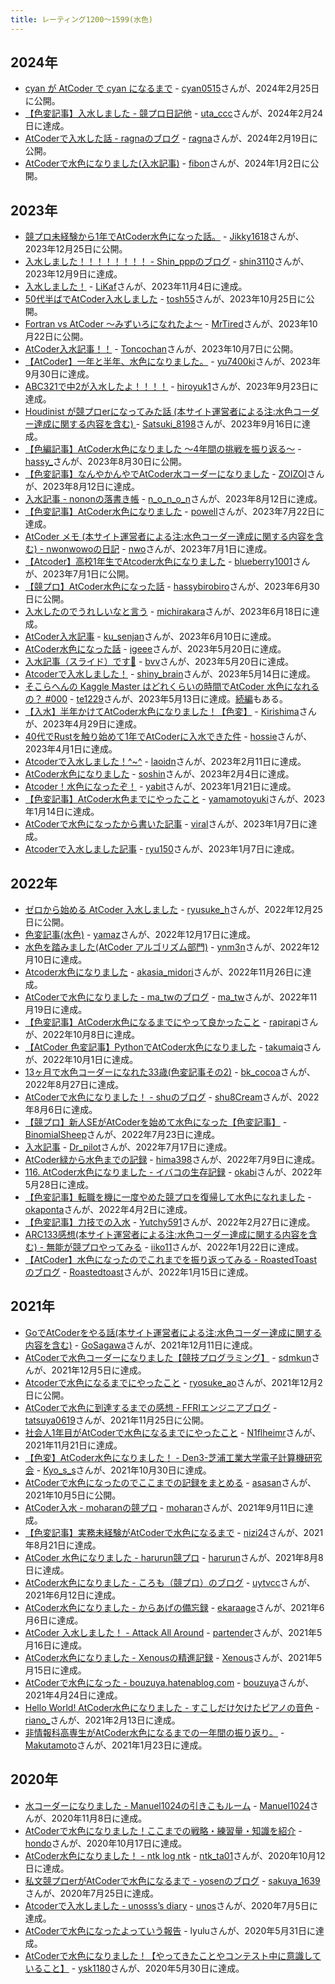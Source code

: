 ```yaml
---
title: レーティング1200〜1599(水色)
---
```


## 2024年

- [cyan が AtCoder で cyan になるまで](https://cyan515.github.io/blogs/records_of_activities/cyan_%E3%81%8C_AtCoder_%E3%81%A7_cyan_%E3%81%AB%E3%81%AA%E3%82%8B%E3%81%BE%E3%81%A7.html) - [cyan0515](https://atcoder.jp/users/cyan0515)さんが、2024年2月25日に公開。
- [【色変記事】入水しました - 競プロ日記他](https://utac.hateblo.jp/entry/2024/02/25/223132) - [uta_ccc](https://atcoder.jp/users/uta_ccc)さんが、2024年2月24日に達成。
- [AtCoderで入水した話 - ragnaのブログ](https://ragnawow.hatenablog.com/entry/2024/02/19/105006) - [ragna](https://atcoder.jp/users/ragna)さんが、2024年2月19日に公開。
- [AtCoderで水色になりました(入水記事)](https://fiboooo.com/atcoder-lightblue/) - [fibon](https://atcoder.jp/users/fibon)さんが、2024年1月2日に公開。

## 2023年

- [競プロ未経験から1年でAtCoder水色になった話。](https://note.com/jikky1618/n/n3298c09633dc) - [Jikky1618](https://atcoder.jp/users/Jikky1618)さんが、2023年12月25日に公開。
- [入水しました！！！！！！！！ - Shin_pppのブログ](https://shin-ppp.hatenablog.com/entry/2023/12/21/204232) - [shin3110](https://atcoder.jp/users/shin3110)さんが、2023年12月9日に達成。
- [入水しました！](https://note.com/likaf/n/n1957fa5cb178) - [LiKaf](https://atcoder.jp/users/LiKaf)さんが、2023年11月4日に達成。
- [50代半ばでAtCoder入水しました](https://qiita.com/tosh55/items/4153942b4bac39e0e5a8) - [tosh55](https://atcoder.jp/users/tosh55)さんが、2023年10月25日に公開。
- [Fortran vs AtCoder 〜みずいろになれたよ〜](https://qiita.com/osada-yum/items/fdc6ec8ff1436258ed01) - [MrTired](https://atcoder.jp/users/MrTired)さんが、2023年10月22日に公開。
- [AtCoder入水記事！！](https://qiita.com/Toncochan/items/a131519f7431f9da0882) - [Toncochan](https://atcoder.jp/users/Toncochan)さんが、2023年10月7日に公開。
- [【AtCoder】一年と半年、水色になりました。](https://zenn.dev/yu7400ki/articles/bea3e57ac34de1) - [yu7400ki](https://atcoder.jp/users/yu7400ki)さんが、2023年9月30日に達成。
- [ABC321で中2が入水したよ！！！！](https://qiita.com/hiroyuk1/items/363fce5a43f1cda1d49d) - [hiroyuk1](https://atcoder.jp/users/hiroyuk1)さんが、2023年9月23日に達成。
- [Houdinist が競プロerになってみた話  (本サイト運営者による注:水色コーダー達成に関する内容を含む) ](https://qiita.com/Satsuki-Sensei/items/2e5ed965f4a6b8794f9e) - [Satsuki_8198](https://atcoder.jp/users/Satsuki_8198)さんが、2023年9月16日に達成。
- [【色編記事】AtCoder水色になりました 〜4年間の挑戦を振り返る〜](https://qiita.com/_ken_/items/c32d4b2e680058abd77a) - [hassy_](https://atcoder.jp/users/hassy_)さんが、2023年8月30日に公開。
- [【色変記事】なんやかんやでAtCoder水コーダーになりました](https://qiita.com/ZOI_dayo/items/7f3b5e0dc0c6ba8c3d2d) - [ZOIZOI](https://atcoder.jp/users/ZOIZOI)さんが、2023年8月12日に達成。
- [入水記事 - nononの落書き帳](https://nononmath.hatenablog.com/entry/2023/08/14/102643) - [n_o_n_o_n](https://atcoder.jp/users/n_o_n_o_n)さんが、2023年8月12日に達成。
- [【色変記事】AtCoder水色になりました](https://blog.powell1213.com/2023/07/23/atcoder-cyan/) - [powell](https://atcoder.jp/users/powell)さんが、2023年7月22日に達成。
- [AtCoder メモ (本サイト運営者による注:水色コーダー達成に関する内容を含む) - nwonwowoの日記](https://nwonwowo.hatenablog.com/entry/2023/07/02/093218) - [nwo](https://atcoder.jp/users/nwo)さんが、2023年7月1日に達成。
- [【Atcoder】高校1年生でAtcoder水色になりました](https://qiita.com/bluebery1001/items/2896161b748e3ac68ed8) - [blueberry1001](https://atcoder.jp/users/blueberry1001)さんが、2023年7月1日に公開。
- [【競プロ】AtCoder水色になった話](https://hassybirobiro.hatenablog.com/entry/2023/06/30/235139) - [hassybirobiro](https://atcoder.jp/users/hassybirobiro)さんが、2023年6月30日に公開。
- [入水したのでうれしいなと言う](https://mcr-pro.hatenablog.com/entry/2023/06/21/011350) - [michirakara](https://atcoder.jp/users/michirakara)さんが、2023年6月18日に達成。
- [AtCoder入水記事](https://qiita.com/ku_senjan/items/a615f4859658b4aa0897) - [ku_senjan](https://atcoder.jp/users/ku_senjan)さんが、2023年6月10日に達成。
- [AtCoder水色になった話](https://qiita.com/igeeeeee/items/d9ed24a3b08d732f4e1b) - [igeee](https://atcoder.jp/users/igeee)さんが、2023年5月20日に達成。
- [入水記事（スライド）です🎉](https://twitter.com/EkVzs/status/1660274669268905984) - [bvv](https://atcoder.jp/users/bvv)さんが、2023年5月20日に達成。
- [Atcoderで入水しました！](https://qiita.com/shiny_brain/items/59976f0ed88f197535f1) - [shiny_brain](https://atcoder.jp/users/shiny_brain)さんが、2023年5月14日に達成。
- [そこらへんの Kaggle Master はどれくらいの時間でAtCoder 水色になれるの？ #000](https://teyoblog.hatenablog.com/entry/2023/05/14/014607) - [te1229](https://atcoder.jp/users/te1229)さんが、2023年5月13日に達成。[続編](https://teyoblog.hatenablog.com/entry/2023/05/15/225618)もある。
- [【入水】半年かけてAtCoder水色になりました！【色変】](https://note.com/kiri_comp/n/n06429d8f1070) - [Kirishima](https://atcoder.jp/users/Kirishima)さんが、2023年4月29日に達成。
- [40代でRustを触り始めて1年でAtCoderに入水できた件](https://qiita.com/hossie/items/19b2c3d9ebe789f05a3a) - [hossie](https://atcoder.jp/users/hossie)さんが、2023年4月1日に達成。
- [Atcoderで入水しました！^~^](https://qiita.com/7deQSJCy8c4Hg7I/items/facfec22c64dcc04f55a) - [laoidn](https://atcoder.jp/users/laoidn)さんが、2023年2月11日に達成。
- [AtCoder水色になりました](https://zenn.dev/soshin/articles/28ce9e3eea85d1) - [soshin](https://atcoder.jp/users/soshin)さんが、2023年2月4日に達成。
- [Atcoder！水色になったぞ！](https://qiita.com/8bai/items/b024315be8b6bec4a9dc) - [yabit](https://atcoder.jp/users/yabit)さんが、2023年1月21日に達成。
- [【色変記事】AtCoder水色までにやったこと](https://qiita.com/yamamotoyuki/items/035a7eda2ab52ea1ec65) - [yamamotoyuki](https://atcoder.jp/users/yamamotoyuki)さんが、2023年1月14日に達成。
- [AtCoderで水色になったから書いた記事](https://qiita.com/viral_8/items/20a39d023d8090061191) - [viral](https://atcoder.jp/users/viral)さんが、2023年1月7日に達成。
- [Atcoderで入水しました記事](https://magicode.io/aoblue2547/articles/c4bf29fd934a4d068de0b6d3fb0dbebb) - [ryu150](https://atcoder.jp/users/ryu150)さんが、2023年1月7日に達成。

## 2022年

- [ゼロから始める AtCoder 入水しました](https://qiita.com/ryusuke920/items/c25235c193cde2cb505d) - [ryusuke_h](https://atcoder.jp/users/ryusuke_h)さんが、2022年12月25日に公開。
- [色変記事(水色)](https://r8y.hatenablog.com/entry/2023/01/29/152325) - [yamaz](https://atcoder.jp/users/yamaz)さんが、2022年12月17日に達成。
- [水色を踏みました(AtCoder アルゴリズム部門)](https://ynm3n.blogspot.com/2022/12/atcoder.html) - [ynm3n](https://atcoder.jp/users/ynm3n)さんが、2022年12月10日に達成。
- [Atcoder水色になりました](https://qiita.com/akasia_midori/private/79f65def4f9e595f745b) - [akasia_midori](https://atcoder.jp/users/akasia_midori)さんが、2022年11月26日に達成。
- [AtCoderで水色になりました - ma_twのブログ](https://ma-tw.hatenablog.com/entry/2022/11/22/204652) - [ma_tw](https://atcoder.jp/users/ma_tw)さんが、2022年11月19日に達成。
- [【色変記事】AtCoder水色になるまでにやって良かったこと](https://qiita.com/rapirapi/items/17e161268b67349fa629) - [rapirapi](https://atcoder.jp/users/rapirapi)さんが、2022年10月8日に達成。
- [【AtCoder 色変記事】PythonでAtCoder水色になりました](https://qiita.com/MoroeTachibana-oh/items/a8dcad981369367ea6fa) - [takumaiq](https://atcoder.jp/users/takumaiq)さんが、2022年10月1日に達成。
- [13ヶ月で水色コーダーになれた33歳(色変記事その2)](https://magicode.io/bkcocoa/articles/1751562f33f241de90c988cca589c6a3) - [bk_cocoa](https://atcoder.jp/users/bk_cocoa)さんが、2022年8月27日に達成。
- [AtCoderで水色になりました！ - shuのブログ](https://shu8cream.hatenablog.com/entry/2022/08/21/204030) - [shu8Cream](https://atcoder.jp/users/shu8Cream)さんが、2022年8月6日に達成。
- [【競プロ】新人SEがAtCoderを始めて水色になった【色変記事】](https://qiita.com/BinomialSheep/items/bdced19c2dc4e6b481ec) - [BinomialSheep](https://atcoder.jp/users/BinomialSheep)さんが、2022年7月23日に達成。
- [入水記事](https://qiita.com/DrDrpilot/items/281b0f5e38d425c44318) - [Dr_pilot](https://atcoder.jp/users/Dr_pilot)さんが、2022年7月17日に達成。
- [AtCoder緑から水色までの記録](https://zenn.dev/hima/articles/e5b54557ae3dfd) - [hima398](https://atcoder.jp/users/hima398)さんが、2022年7月9日に達成。
- [116. AtCoder水色になりました - イバコの生存記録](https://ibako-piyo.hatenablog.com/entry/2022/05/29/122457) - [okabi](https://atcoder.jp/users/okabi)さんが、2022年5月28日に達成。
- [【色変記事】転職を機に一度やめた競プロを復帰して水色になれました](https://qiita.com/okaponta_/items/95edd5dd312087da28d8) - [okaponta](https://atcoder.jp/users/okaponta)さんが、2022年4月2日に達成。
- [【色変記事】力技での入水](https://qiita.com/vi_24E/items/2baab6c152d74a7321c1) - [Yutchy591](https://atcoder.jp/users/Yutchy591)さんが、2022年2月27日に達成。
- [ARC133感想(本サイト運営者による注:水色コーダー達成に関する内容を含む) - 無能が競プロやってみる](https://iiko-11.hatenablog.com/entry/2022/01/23/001327) - [iiko11](https://atcoder.jp/users/iiko11)さんが、2022年1月22日に達成。
- [【AtCoder】水色になったのでこれまでを振り返ってみる - RoastedToastのブログ](https://roastedtoast.hatenablog.com/entry/2022/01/16/211741) - [Roastedtoast](https://atcoder.jp/users/Roastedtoast)さんが、2022年1月15日に達成。

## 2021年

- [GoでAtCoderをやる話(本サイト運営者による注:水色コーダー達成に関する内容を含む)](https://qiita.com/go_sagawa/items/bc83c9c781be29b5bd88) - [GoSagawa](https://atcoder.jp/users/GoSagawa)さんが、2021年12月11日に達成。
- [AtCoderで水色コーダーになりました【競技プログラミング】](https://qreat.tech/1886/) - [sdmkun](https://atcoder.jp/users/sdmkun)さんが、2021年12月5日に達成。
- [Atcoderで水色になるまでにやったこと](https://note.com/ryosuke_nu/n/n50c163723836) - [ryosuke_ao](https://atcoder.jp/users/ryosuke_ao)さんが、2021年12月2日に公開。
- [AtCoderで水色に到達するまでの感想 - FFRIエンジニアブログ](https://engineers.ffri.jp/entry/2021/11/25/145404) - [tatsuya0619](https://atcoder.jp/users/tatsuya0619)さんが、2021年11月25日に公開。
- [社会人1年目がAtCoderで水色になるまでにやったこと](https://qiita.com/N1flheimr/items/fb3230a8a41077f771b9) - [N1flheimr](https://atcoder.jp/users/N1flheimr)さんが、2021年11月21日に達成。
- [【色変】AtCoder水色になりました！ - Den3-芝浦工業大学電子計算機研究会](http://den3.net/activity_diary/2021/10/31/5072/) - [Kyo_s_s](https://atcoder.jp/users/Kyo_s_s)さんが、2021年10月30日に達成。
- [AtCoderで水色になったのでここまでの記録をまとめる](https://zenn.dev/asa/articles/08e9bb8e65e758) - [asasan](https://atcoder.jp/users/asasan)さんが、2021年10月5日に公開。
- [AtCoder入水 - moharanの競プロ](https://moharan.hatenablog.com/entry/2021/09/16/174124) - [moharan](https://atcoder.jp/users/moharan)さんが、2021年9月11日に達成。
- [【色変記事】実務未経験がAtCoderで水色になるまで](https://qiita.com/nizi24/items/f370cf0abfd349884baa) - [nizi24](https://atcoder.jp/users/nizi24)さんが、2021年8月21日に達成。
- [AtCoder 水色になりました - harurun競プロ](https://harurunppp.hatenablog.com/entry/2021/08/11/010053) - [harurun](https://atcoder.jp/users/harurun)さんが、2021年8月8日に達成。
- [AtCoder水色になりました - ころも（競プロ）のブログ](https://koromo-kyopro.hatenablog.com/entry/2021/06/20/023359) - [uytvcc](https://atcoder.jp/users/uytvcc)さんが、2021年6月12日に達成。
- [AtCoder水色になりました - からあげの備忘録](https://elekara.hatenablog.com/entry/2021/06/07/170401) - [ekaraage](https://atcoder.jp/users/ekaraage)さんが、2021年6月6日に達成。
- [AtCoder 入水しました！ - Attack All Around](https://partender810.hatenablog.com/entry/2021/05/17/181115) - [partender](https://atcoder.jp/users/partender)さんが、2021年5月16日に達成。
- [AtCoder水色になりました - Xenousの精進記録](https://xenous.hatenablog.com/entry/2021/05/22/130844) - [Xenous](https://atcoder.jp/users/Xenous)さんが、2021年5月15日に達成。
- [AtCoderで水色になった - bouzuya.hatenablog.com](https://bouzuya.hatenablog.com/entry/2021/04/24/234302) - [bouzuya](https://atcoder.jp/users/bouzuya)さんが、2021年4月24日に達成。
- [Hello World! AtCoder水色になりました - すこしだけ欠けたピアノの音色](https://seashellpink-frostywhite.hatenablog.com/entry/2021/02/28/221137) - [riano_](https://atcoder.jp/users/riano_)さんが、2021年2月13日に達成。
- [非情報科高専生がAtCoder水色になるまでの一年間の振り返り。](https://qiita.com/makutamoto/items/46aad858376ea8768ec1?utm_content=bufferbfdce&utm_medium) - [Makutamoto](https://atcoder.jp/users/Makutamoto)さんが、2021年1月23日に達成。

## 2020年

- [水コーダーになりました - Manuel1024の引きこもルーム](https://blog.manuel1024.com/archives/119) - [Manuel1024](https://atcoder.jp/users/Manuel1024)さんが、2020年11月8日に達成。
- [AtCoderで水色になりました！ここまでの戦略・練習量・知識を紹介](https://www.youtube.com/watch?v=8YW5g2f8GKA&feature=youtu.be) - [hondo](https://atcoder.jp/users/hondo)さんが、2020年10月17日に達成。
- [AtCoder水色になりました！ - ntk log ntk](https://ntk-ta01.hatenablog.com/entry/2020/10/15/221729) - [ntk_ta01](https://atcoder.jp/users/ntk_ta01)さんが、2020年10月12日に達成。
- [私文競プロerがAtCoderで水色になるまで - yosenのブログ](https://yosen.hatenablog.com/entry/2020/08/23/032208) - [sakuya_1639](https://atcoder.jp/users/sakuya_1639)さんが、2020年7月25日に達成。
- [Atcoderで入水しました - unosss’s diary](https://unosss.hatenablog.com/entry/2020/07/06/194805) - [unos](https://atcoder.jp/users/unos)さんが、2020年7月5日に達成。
- [AtCoderで水色になったよっていう報告](https://note.com/lyu_lu/n/n5812f3988dd6) - lyuluさんが、2020年5月31日に達成。
- [AtCoderで水色になりました！【やってきたことやコンテスト中に意識していること】](https://ysk-pro.hatenablog.com/entry/atcoder-light-blue) - [ysk1180](https://atcoder.jp/users/ysk1180)さんが、2020年5月30日に達成。
